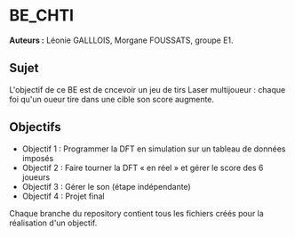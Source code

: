 # BE_CHTI
__Auteurs :__ Léonie GALLLOIS, Morgane FOUSSATS, groupe E1.

## Sujet
L'objectif de ce BE est de cncevoir un jeu de tirs Laser multijoueur : chaque foi qu'un oueur tire dans une cible son score augmente. 

## Objectifs 
* Objectif 1 : Programmer la DFT en simulation sur un tableau de données imposés
* Objectif 2 : Faire tourner la DFT « en réel » et gérer le score des 6 joueurs
* Objectif 3 : Gérer le son (étape indépendante)
* Objectif 4 : Projet final  

Chaque branche du repository contient tous les fichiers créés pour la réalisation d'un objectif.
